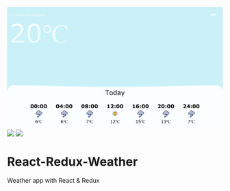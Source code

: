 ![](https://github.com/KazuBurrows/React-Express-Weather/blob/main/Screenshot%202023-07-26%20160720.PNG)
![](https://github.com/KazuBurrows/React-Redux-Weather/blob/main/screen-grab-React-weather-app.PNG)
![](https://github.com/KazuBurrows/React-Redux-Weather/blob/main/React-App-%E2%80%94-Mozilla-Firefox-2023-06-06-17-11-46.gif)

# React-Redux-Weather
Weather app with React &amp; Redux

